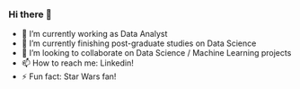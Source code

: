 ### Hi there 👋

<!--
**PiotrMachaj/PiotrMachaj** is a ✨ _special_ ✨ repository because its `README.md` (this file) appears on your GitHub profile.
-->

- 🔭 I’m currently working as Data Analyst
- 🌱 I’m currently finishing post-graduate studies on Data Science
- 👯 I’m looking to collaborate on Data Science / Machine Learning projects
- 📫 How to reach me: Linkedin!
- ⚡ Fun fact: Star Wars fan!

